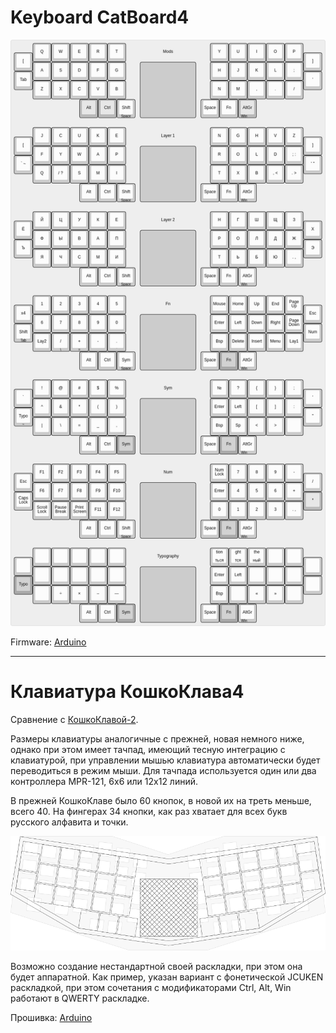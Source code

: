 # Keyboard CatBoard4

[![](Layout/catboard-4-layers.png)](http://www.keyboard-layout-editor.com/#/gists/85d7c7eebbaff2e75aea38a61f22e7d8)

Firmware: [Arduino](Arduino/)

---

# Клавиатура КошкоКлава4

Сравнение с [КошкоКлавой-2](http://catboard.klava.org/ru.html).

Размеры клавиатуры аналогичные с прежней, новая немного ниже, однако при этом имеет тачпад, имеющий тесную интеграцию с клавиатурой, при управлении мышью клавиатура автоматически будет переводиться в режим мыши. Для тачпада используется один или два контроллера MPR-121, 6x6 или 12x12 линий.

В прежней КошкоКлаве было 60 кнопок, в новой их на треть меньше, всего 40. На фингерах 34 кнопки, как раз хватает для всех букв русского алфавита и точки.

![](Layout/catboard-40vs60.png)

Возможно создание нестандартной своей раскладки, при этом она будет аппаратной. Как пример, указан вариант с фонетической JCUKEN раскладкой, при этом сочетания с модификаторами Ctrl, Alt, Win работают в QWERTY раскладке.

Прошивка: [Arduino](Arduino/)
